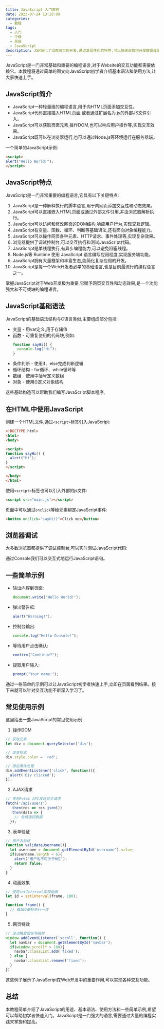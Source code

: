 ```yaml
---
title: JavaScript 入门教程
date: 2023-07-24 13:28:00
categories:
  - 教程
tags:
  - 入门
  - 中级
  - 高级
  - JavaScript
description: JSP简化了动态网页的开发,通过其组件化的特性,可以快速高效地开发数据库驱动的Web应用。它是很多Java Web项目的首选。
---
```


JavaScript是一门非常基础和重要的编程语言,对于Website的交互功能都需要依赖它。本教程将通过简单的图文向JavaScript初学者介绍基本语法和使用方法,让大家快速上手。

## JavaScript简介

- JavaScript一种轻量级的编程语言,用于向HTML页面添加交互性。
- JavaScript代码直接插入HTML页面,或者通过扩展名为.js的外部JS文件引入。
- JavaScript可以获取页面元素,操作DOM,也可以响应用户操作等,实现交互效果。
- JavaScript既可以在浏览器运行,也可以通过Node.js等环境运行在服务器端。

一个简单的JavaScript示例:

```html
<script>
alert("Hello World!");
</script>
```

## JavaScript特点

JavaScript是一门非常重要的编程语言,它具有以下关键特点:

1. JavaScript是一种解释执行的脚本语言,用于向网页添加交互性和动态效果。
2. JavaScript可以直接嵌入HTML页面或通过外部文件引用,并由浏览器解析执行。
3. JavaScript可以访问和修改网页的DOM结构,响应用户行为,实现交互逻辑。
4. JavaScript有变量、函数、循环、判断等基础语法,还有面向对象编程能力。
5. JavaScript可以操作网页各种元素、HTTP请求、事件处理等,实现复杂效果。
6. 浏览器提供了调试控制台,可以交互执行和测试JavaScript代码。
7. JavaScript是单线程执行,有异步编程能力,可以避免阻塞线程。
8. Node.js等 Runtime 使用 JavaScript 语言编写应用程度,实现服务端功能。
9. JavaScript拥有大量框架和丰富生态,能简化复杂应用的开发。
10. JavaScript是每一个Web开发者必学的基础语言,也是目前最流行的编程语言之一。

掌握JavaScript对于Web开发极为重要,它赋予网页交互性和动态效果,是一个功能强大和不可或缺的编程语言。

## JavaScript基础语法

JavaScript的基础语法结构与C语言类似,主要组成部分包括:

- 变量 - 用var定义,用于存储值
- 函数 - 可重复使用的代码块,例如:
    ```js
    function sayHi() {
      console.log("Hi");
    }
    ```
- 条件判断 - 使用if、else完成判断逻辑
- 循环结构 - for循环、while循环等
- 数组 - 使用中括号定义数组
- 对象 - 使用{}定义对象结构

这些基础构造可以帮助我们编写JavaScript脚本程序。

## 在HTML中使用JavaScript

创建一个HTML文件,通过`<script>`标签引入JavaScript:

```html
<!DOCTYPE html>
<html>
<body>

<script>
function sayHi() {
  alert("Hi");
}
</script>

</body>
</html> 
```

使用`<script>`标签也可以引入外部的js文件:

```html
<script src="main.js"></script>
```

页面中可以通过`onclick`等给元素绑定JavaScript事件:

```html
<button onclick="sayHi()">Click me</button> 
```

## 浏览器调试

大多数浏览器都提供了调试控制台,可以实时测试JavaScript代码:

通过Console我们可以交互式地运行JavaScript语句。

## 一些简单示例

- 输出内容到页面:
    ```js
    document.write("Hello World!");
    ```
- 弹出警告框:
    ```js
    alert("Warning!");
    ```
- 控制台输出:
    ```js
    console.log("Hello Console!");
    ```
- 等待用户点击确认:
    ```js
    confirm("Continue?");
    ```
- 提取用户输入:
    ```js
    prompt("Your name:");
    ```

通过一些简单的示例可以让JavaScript初学者快速上手,立即在页面看到结果。接下来就可以针对交互功能不断深入学习了。

## 常见使用示例

这里给出一些JavaScript的常见使用示例:

1. 操作DOM

```js
// 获取元素
let div = document.querySelector('div');

// 改变样式
div.style.color = 'red';

// 添加事件处理
div.addEventListener('click', function(){
  alert('Div clicked');
});
```

2. AJAX请求

```js
// 使用Fetch API发送异步请求
fetch('/api/users')
  .then(res => res.json())
  .then(data => {
    // 处理返回数据
  }); 
```

3. 表单验证

```js
// 用户名验证
function validateUsername(){
  let username = document.getElementById('username').value;
  if(username.length < 6){
    alert('用户名不可少于6位');
    return false;
  }
}
```

4. 动画效果

```js
// 使用setInterval实现动画
let id = setInterval(frame, 100); 

function frame() {
  // 每100毫秒执行一次
}
```

5. 网页特效

```js
// 滚动触发固定导航栏
window.addEventListener('scroll', function() {
  let navbar = document.getElementById('navbar');
  if(window.scrollY > 100){
    navbar.classList.add('fixed');
  } else {
    navbar.classList.remove('fixed');  
  }
})
```

这些例子展示了JavaScript在Web开发中的重要作用,可以实现各种交互功能。

## 总结

本教程简单介绍了JavaScript的用途、基本语法、使用方法和一些简单示例,希望可以帮助初学者快速入门。JavaScript是一门强大的语言,需要通过大量的编程实践来掌握和提高。


